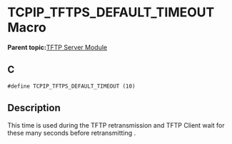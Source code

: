 # TCPIP\_TFTPS\_DEFAULT\_TIMEOUT Macro

**Parent topic:**[TFTP Server Module](GUID-D76DC993-4CD3-4C65-92DB-14DEAB57BB27.md)

## C

```
#define TCPIP_TFTPS_DEFAULT_TIMEOUT (10) 
```

## Description

This time is used during the TFTP retransmission and TFTP Client wait for these many seconds before retransmitting .

